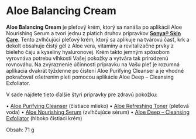 Aloe Balancing Cream
====================

**Aloe Balancing Cream** je pleťový krém, ktorý sa nanáša po aplikácii Aloe
Nourishing Serum a tvorí jednu z piatich druhov prípravkov **[Sonya® Skin
Care](sonya-skin-care)**. Tento zvlhčujúci pleťový krém,
ktorý sa aplikuje na tvárovú časť, krk a dekolt obsahuje čistý gél z Aloe vera,
vitamíny a revitalizačné prvky z bieleho čaju a kyseliny hyaluronovej. Krém
takto jemným spôsobom vyrovnáva potrebu vlhkosti Vašej pokožky a vytvára tak
prirodzenú rovnováhu. Na zvýraznenie účinnosti prípravku na Vašu pleť je rozumná
aplikácia dvakrát týždenne po čistení Aloe Purifying Cleanser a je vhodné
pokračovať ošetrením pleti pomocou aplikácie Aloe Deep – Cleansing Exfoliator.

V sade nájdete tieto ďalšie štyri prípravky pre zdravú pokožku:

• [Aloe Purifying Cleanser](aloe-purifying-cleanser) (čistiace mlieko)
• [Aloe Refreshing Toner](aloe-refreshing-toner) (pleťová voda)
• [Aloe Nourishing Serum](aloe-nourishing-serum) (zvlhčujúce sérum)
• [Aloe Deep – Cleansing Exfoliator](aloe-deep-cleansing-exfoliator) (hlboko čistiaci krém)

Obsah: 71 g
